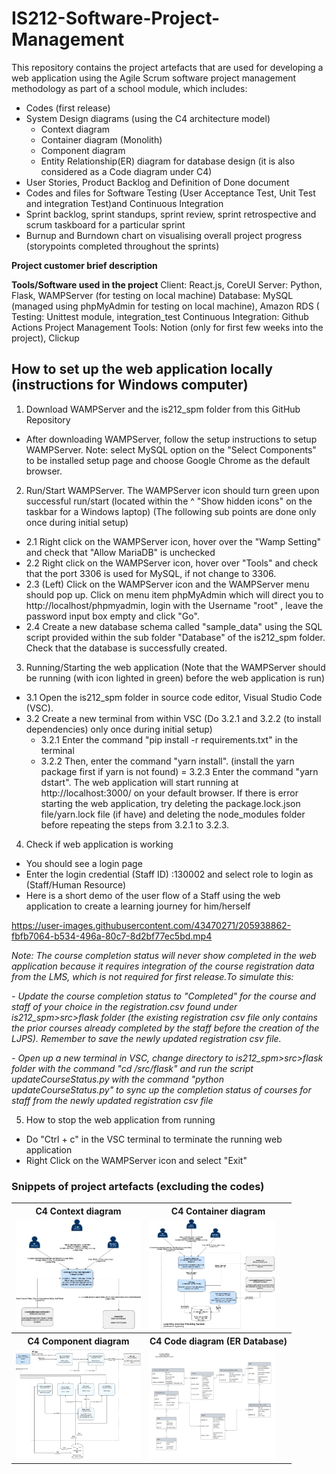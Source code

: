 # IS212-Software-Project-Management

This repository contains the project artefacts that are used for developing a web application using the Agile Scrum software project management methodology as part of a school module, which includes:
- Codes (first release)
- System Design diagrams (using the C4 architecture model)
  - Context diagram
  - Container diagram (Monolith) 
  - Component diagram
  - Entity Relationship(ER) diagram for database design (it is also considered as a Code diagram under C4)
- User Stories, Product Backlog and Definition of Done document
- Codes and files for Software Testing (User Acceptance Test, Unit Test and integration Test)and Continuous Integration 
- Sprint backlog, sprint standups, sprint review, sprint retrospective and scrum taskboard for a particular sprint
- Burnup and Burndown chart on visualising overall project progress (storypoints completed throughout the sprints)

**Project customer brief description**


**Tools/Software used in the project**
Client: React.js, CoreUI
Server: Python, Flask, WAMPServer (for testing on local machine)
Database: MySQL (managed using phpMyAdmin for testing on local machine), Amazon RDS (
Testing: Unittest module, integration_test
Continuous Integration: Github Actions
Project Management Tools: Notion (only for first few weeks into the project), Clickup


## How to set up the web application locally (instructions for Windows computer)

1. Download WAMPServer and the is212_spm folder from this GitHub Repository
- After downloading WAMPServer, follow the setup instructions to setup WAMPServer. Note: select MySQL option on the "Select Components" to be installed setup page and choose Google Chrome as the default browser. 

2. Run/Start WAMPServer. The WAMPServer icon should turn green upon successful run/start (located within the ^ "Show hidden icons" on the taskbar for a Windows laptop)
(The following sub points are done only once during initial setup)
- 2.1 Right click on the WAMPServer icon, hover over the "Wamp Setting" and check that "Allow MariaDB" is unchecked
- 2.2  Right click on the WAMPServer icon, hover over "Tools" and check that the port 3306 is used for MySQL, if not change to 3306.
- 2.3 (Left) Click on the WAMPServer icon and the WAMPServer menu should pop up. Click on menu item phpMyAdmin which will direct you to http://localhost/phpmyadmin, login with the Username "root" , leave the password input box empty and click "Go".
- 2.4 Create a new database schema called "sample_data" using the SQL script provided within the sub folder "Database" of the is212_spm folder. Check that the database is successfully created.

3. Running/Starting the web application
(Note that the WAMPServer should be running (with icon lighted in green) before the web application is run)
- 3.1 Open the is212_spm folder in source code editor, Visual Studio Code (VSC).
- 3.2 Create a new terminal from within VSC
  (Do 3.2.1 and 3.2.2 (to install dependencies) only once during initial setup)
  - 3.2.1 Enter the command "pip install -r requirements.txt" in the terminal 
  - 3.2.2 Then, enter the command "yarn install". (install the yarn package first if yarn is not found)
  = 3.2.3 Enter the command "yarn dstart". The web application will start running at http://localhost:3000/ on your default browser. If there is error starting the web application, try deleting the package.lock.json file/yarn.lock file (if have) and deleting the node_modules folder before repeating the steps from 3.2.1 to 3.2.3. 

4. Check if web application is working
- You should see a login page 
- Enter the login credential (Staff ID) :130002 and select role to login as (Staff/Human Resource)
- Here is a short demo of the user flow of a Staff using the web application to create a learning journey for him/herself

https://user-images.githubusercontent.com/43470271/205938862-fbfb7064-b534-496a-80c7-8d2bf77ec5bd.mp4

*Note: The course completion status will never show completed in the web application because it requires integration of the course registration data from the LMS, which is not required for first release.To simulate this:*

*- Update the course completion status to "Completed" for the course and staff of your choice in the registration.csv found under is212_spm>src>flask folder (the existing registration csv file only contains the prior courses already completed by the staff before the creation of the LJPS). Remember to save the newly updated registration csv file.*

*- Open up a new terminal in VSC, change directory to is212_spm>src>flask folder with the command "cd /src/flask" and run the script updateCourseStatus.py with the command "python updateCourseStatus.py" to sync up the completion status of courses for staff from the newly updated registration csv file*


5. How to stop the web application from running
- Do "Ctrl + c" in the VSC terminal to terminate the running web application 
- Right Click on the WAMPServer icon and select "Exit"


### Snippets of project artefacts (excluding the codes)

<table align="center">
  <tr>
    <th>C4 Context diagram</th>
    <th>C4 Container diagram</th>
  </tr>
  <tr>
    <td>
      <img src="https://github.com/wanning-lee-2018/IS212-Software-Project-Management/blob/main/C4%20-%20Context.png" width="200" height="175">
    </td>
    <td>
      <img src="https://github.com/wanning-lee-2018/IS212-Software-Project-Management/blob/main/C4%20-%20Container%20%5Bmonolith%5D.png" width="200" height="175">
    </td>
  </tr>
  <tr>
    <th>C4 Component diagram</th>
    <th>C4 Code diagram (ER Database)</th>
  </tr>
  <tr>
    <td>
      <img src="https://github.com/wanning-lee-2018/IS212-Software-Project-Management/blob/main/C4%20model%20-%20Component.png" width="200" height="175">
    </td>
    <td>
      <img src="https://github.com/wanning-lee-2018/IS212-Software-Project-Management/blob/main/C4%20-%20Code%26ER.png" width="200" height="175">
    </td>
  </tr>
</table>

